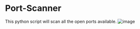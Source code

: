 # Port-Scanner
This python script will scan all the open ports available.
![image](https://user-images.githubusercontent.com/116889489/200182135-163f6d2e-4450-4ca5-a745-2df37b2dd691.png)
